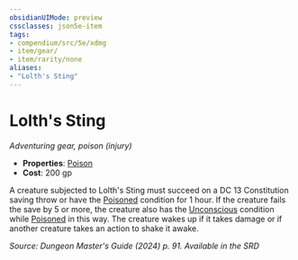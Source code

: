 ```yaml
---
obsidianUIMode: preview
cssclasses: json5e-item
tags:
- compendium/src/5e/xdmg
- item/gear/
- item/rarity/none
aliases: 
- "Lolth's Sting"
---
```

# Lolth's Sting
*Adventuring gear, poison (injury)*  


- **Properties**: [Poison](item-properties.md#Poison)
- **Cost**: 200 gp

A creature subjected to Lolth's Sting must succeed on a DC 13 Constitution saving throw or have the [Poisoned](conditions.md#Poisoned) condition for 1 hour. If the creature fails the save by 5 or more, the creature also has the [Unconscious](conditions.md#Unconscious) condition while [Poisoned](conditions.md#Poisoned) in this way. The creature wakes up if it takes damage or if another creature takes an action to shake it awake.

*Source: Dungeon Master's Guide (2024) p. 91. Available in the <span title='Systems Reference Document (5.2)'>SRD</span>*